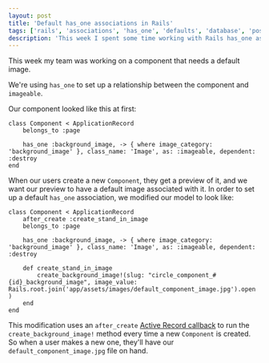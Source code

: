 ```yaml
---
layout: post
title: 'Default has_one associations in Rails'
tags: ['rails', 'associations', 'has_one', 'defaults', 'database', 'post']
description: 'This week I spent some time working with Rails has_one associations and setting default values for them.'
---
```


This week my team was working on a component that needs a default image. 

We're using `has_one` to set up a relationship between the component and `imageable`. 

Our component looked like this at first: 

```
class Component < ApplicationRecord
    belongs_to :page

    has_one :background_image, -> { where image_category: 'background_image' }, class_name: 'Image', as: :imageable, dependent: :destroy
end
```

When our users create a new `Component`, they get a preview of it, and we want our preview to have a default image associated with it. In order to set up a default `has_one` association, we modified our model to look like: 

```
class Component < ApplicationRecord
    after_create :create_stand_in_image
    belongs_to :page

    has_one :background_image, -> { where image_category: 'background_image' }, class_name: 'Image', as: :imageable, dependent: :destroy

    def create_stand_in_image
        create_background_image!(slug: "circle_component_#{id}_background_image", image_value: Rails.root.join('app/assets/images/default_component_image.jpg').open )
    end
end
```

This modification uses an `after_create` [Active Record callback](https://guides.rubyonrails.org/active_record_callbacks.html) to run the `create_background_image!` method every time a new `Component` is created. So when a user makes a new one, they'll have our `default_component_image.jpg` file on hand.
